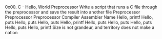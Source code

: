 0x00. C - Hello, World
Preprocessor
Write a script that runs a C file through the preprocessor and save the result into another file
Preprocessor
Preprocessor
Preprocessor
Compiler
Assembler
Name
Hello, printf
Hello, puts
Hello, puts
Hello, puts
Hello, printf
Hello, puts
Hello, puts
Hello, puts
Hello, puts
Hello, printf
Size is not grandeur, and territory does not make a nation
